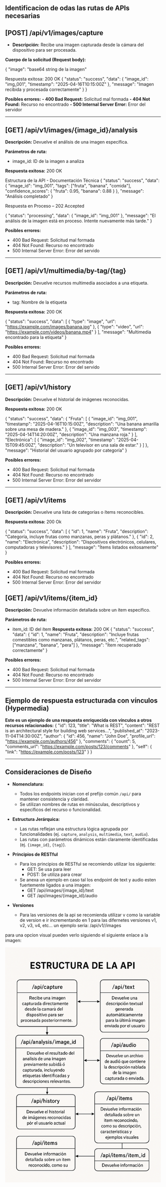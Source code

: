 ## Identificacion de odas las rutas de APIs necesarias
 
## [POST] /api/v1/images/capture
 - **Descripción:** Recibe una imagen capturada desde la cámara del dispositivo para ser procesada.
 
 **Cuerpo de la solicitud (Request body):**
 
  {
  "image": "base64 string de la imagen"
 
 
 Respuesta exitosa: 200 OK
 {
  "status": "success",
  "data": {
    "image_id": "img_001",
    "timestamp": "2025-04-16T10:15:00Z"
  },
  "message": "Imagen recibida y procesada correctamente"
}
  }
 
 
 **Posibles errores:**
 **- 400 Bad Request:** Solicitud mal formada
 **- 404 Not Found:** Recurso no encontrado
 **- 500 Internal Server Error:** Error del servidor
 
----------------------
 
## [GET] /api/v1/images/{image_id}/analysis
 **Descripción:** Devuelve el análisis de una imagen específica.
 
 
 
 **Parámetros de ruta:**
 - image_id: ID de la imagen a analiza
 
 **Respuesta exitosa:** 200 OK
 
 Estructura de la API - Documentación Técnica
 {
  "status": "success",
  "data": {
    "image_id": "img_001",
    "tags": ["fruta", "banana", "comida"],
    "confidence_scores": {
      "fruta": 0.95,
      "banana": 0.88
    }
  },
  "message": "Análisis completado"
}
 
Respuesta en Proceso – 202 Accepted

{
  "status": "processing",
  "data": {
    "image_id": "img_001"
  },
  "message": "El análisis de la imagen está en proceso. Intente nuevamente más tarde."
}


 **Posibles errores:**
 - 400 Bad Request: Solicitud mal formada
 - 404 Not Found: Recurso no encontrado
 - 500 Internal Server Error: Error del servido
 
 ------------------
 
## [GET] /api/v1/multimedia/by-tag/{tag}
 
 **Descripción:** Devuelve recursos multimedia asociados a una etiqueta.
 

 **Parámetros de ruta:**
 - tag: Nombre de la etiqueta
 
 **Respuesta exitosa:** 200 OK
 
 {
  "status": "success",
  "data": [
    {
      "type": "image",
      "url": "https://example.com/images/banana.jpg"
    },
    {
      "type": "video",
      "url": "https://example.com/videos/banana.mp4"
    }
  ],
  "message": "Multimedia encontrado para la etiqueta"
}
 
 
 **Posibles errores:**
 - 400 Bad Request: Solicitud mal formada
 - 404 Not Found: Recurso no encontrado
 - 500 Internal Server Error: Error del servido
 
 ---------
 
## [GET] /api/v1/history
 **Descripción:** Devuelve el historial de imágenes reconocidas.
 
 **Respuesta exitosa:** 200 OK
 
 {
  "status": "success",
  "data": {
    "Fruta": [
      {
        "image_id": "img_001",
        "timestamp": "2025-04-16T10:15:00Z",
        "description": "Una banana amarilla sobre una mesa de madera."
      },
      {
        "image_id": "img_003",
        "timestamp": "2025-04-14T14:20:00Z",
        "description": "Una manzana roja."
      }
    ],
    "Electrónica": [
      {
        "image_id": "img_002",
        "timestamp": "2025-04-15T09:45:00Z",
        "description": "Un televisor en una sala de estar."
      }
    ]
  },
  "message": "Historial del usuario agrupado por categoría"
}
 
 **Posibles errores:**
 - 400 Bad Request: Solicitud mal formada
 - 404 Not Found: Recurso no encontrado
 - 500 Internal Server Error: Error del servidor
 
-----------
 
 ## [GET] /api/v1/items
 
 **Descripción:** Devuelve una lista de categorías o ítems reconocibles.
 
 **Respuesta exitosa:** 200 Ok
 
{
  "status": "success",
  "data": [
    {
      "id": 1,
      "name": "Fruta",
      "description": "Categoría, incluye frutas como manzanas, peras y plátanos."
    },
    {
      "id": 2,
      "name": "Electrónica",
      "description": "Dispositivos electrónicos, celulares, computadoras y televisores."
    }
  ],
  "message": "Ítems listados exitosamente"
}
 
 
 **Posibles errores:**
 - 400 Bad Request: Solicitud mal formada
 - 404 Not Found: Recurso no encontrado
 - 500 Internal Server Error: Error del servidor
 
 ## [GET] /api/v1/items/{item_id}
 **Descripción:** Devuelve información detallada sobre un ítem específico.
 
 
 
 **Parámetros de ruta:**
 
 - item_id: ID del ítem
 **Respuesta exitosa:** 200 OK
 {
  "status": "success",
  "data": {
    "id": 1,
    "name": "Fruta",
    "description": "Incluye frutas comestibles como manzanas, plátanos, peras, etc.",
    "related_tags": ["manzana", "banana", "pera"]
  },
  "message": "Ítem recuperado correctamente"
}
 
 
 **Posibles errores:**
 - 400 Bad Request: Solicitud mal formada
 - 404 Not Found: Recurso no encontrado
 - 500 Internal Server Error: Error del servidor
 
-------------------------------------
 
 ## Ejemplo de respuesta estructurada con vínculos (Hypermedia)
 
  **Este es un ejemplo de una respuesta enriquecida con vínculos a otros recursos relacionados:**
 {
  "id": 123,
  "title": "What is REST",
  "content": "REST is an architectural style for building web services...",
  "published_at": "2023-11-04T14:30:00Z",
  "author": {
    "id": 456,
    "name": "John Doe",
    "profile_url": "https://example.com/authors/456"
  },
  "comments": {
    "count": 5,
    "comments_url": "https://example.com/posts/123/comments"
  },
  "self": {
    "link": "https://example.com/posts/123"
  }
 }
 
------------------
 
## Consideraciones de Diseño
 
- **Nomenclatura:**
 
  - Todos los endpoints inician con el prefijo común `/api/` para mantener consistencia y claridad.
  - Se utilizan nombres de rutas en minúsculas, descriptivos y específicos del recurso o funcionalidad.
 
- **Estructura Jerárquica:**
 
  - Las rutas reflejan una estructura lógica agrupada por funcionalidades (ej. `capture`, `analysis`, `multimedia`, `text`, `audio`).
  - Las rutas con parámetros dinámicos están claramente identificadas (ej. `{image_id}`, `{tag}`).
 
- **Principios de RESTful**
 
  - Para los principios de RESTful se recomiendo utilizar los siguiente:
    - GET: Se usa para leer
    - POST: Se utiliza para crear
  - Se anexa un ejemplo en caso tal los endpoint de text y audio esten fuertemente ligados a una imagen:
    - GET /api/images/{image_id}/text
    - GET /api/images/{image_id}/audio
 
- **Versiones**
 
  - Para las versiones de la api se recomienda utilizar v como la variable de version e ir incrementando en 1 para las difernetes versiones v1, v2, v3, v4, etc... un ejemplo seria: /api/v1//images
 
para una opcion visual pueden verlo siguiendo el siguiente enlace a la imagen:
 
![Diagram](api-flow-diagram.png)
 